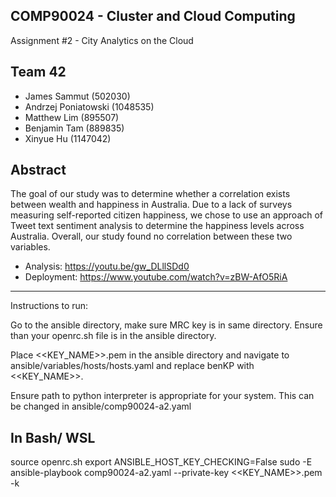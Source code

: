 ## COMP90024 - Cluster and Cloud Computing ##
Assignment #2 - City Analytics on the Cloud

## Team 42 ##
- James Sammut (502030)
- Andrzej Poniatowski (1048535)
- Matthew Lim (895507)
- Benjamin Tam (889835)
- Xinyue Hu (1147042)

## Abstract ##
The goal of our study was to determine whether a correlation exists between wealth and happiness in Australia. Due to a lack of surveys measuring self-reported citizen happiness, we chose to use an approach of Tweet text sentiment analysis to determine the happiness levels across Australia. Overall, our study found no correlation between these two variables.

- Analysis: https://youtu.be/gw_DLllSDd0 
- Deployment: https://www.youtube.com/watch?v=zBW-AfO5RiA

------------------------------------------------------------------------------------
Instructions to run:

Go to the ansible directory, make sure MRC key is in same directory.
Ensure than your openrc.sh file is in the ansible directory.

Place <<KEY_NAME>>.pem in the ansible directory and navigate to ansible/variables/hosts/hosts.yaml and replace benKP with <<KEY_NAME>>.

Ensure path to python interpreter is appropriate for your system. This can be changed in ansible/comp90024-a2.yaml

## In Bash/ WSL ##
source openrc.sh
export ANSIBLE_HOST_KEY_CHECKING=False
sudo -E ansible-playbook comp90024-a2.yaml --private-key <<KEY_NAME>>.pem -k
